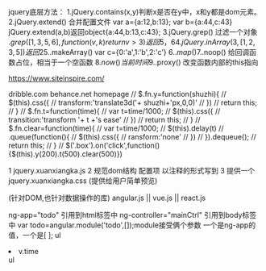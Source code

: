jquery底层方法：
1.jQuery.contains(x,y)判断x是否在y中，x和y都是dom元素。
2.jQuery.extend() 合并配置文件
  var a={a:12,b:13};
  var b={a:44,c:43}
  jQuery.extend(a,b)返回object{a:44,b:13,c:43};
3.jQuery.grep()  过滤一个对象
  $.grep([1,3,5,6],function(v,k){  return v>3})返回5 ，6
4.jQuery.inArray(3,[1,2,3,5])返回 2
5.$.makeArray()  var c={0:'a',1:'b',2:'c'}
6.$.map() 
7.$.noop() 给回调函数占位，相当于一个空函数
8$.now()  当前时间
9.$.proxy()  改变函数内部的this指向

https://www.siteinspire.com/

dribble.com
behance.net
homepage
 //  $.fn.y=function(shuzhi){
  //  	$(this).css({
  //  		transform:'translate3d('+ shuzhi+'px,0,0)'
  //  		})
  //  	return this;
  //  }
  //  $.fn.t=function(time){
  //  	  var t=time/1000;
  //  	 $(this).css({
  //        transition:'transform '+ t +'s  ease'
  //  	 	})
  //  return this;
  //  }
  //  $.fn.clear=function(time){
  //  	  var t=time/1000;
  //     $(this).delay(t)
  //     .queue(function(){
  //     	 $(this).css({
  //       ransform:'none'
  //     	})
  //     }).dequeue();
  //     return this;
  //  }
  // $('.box').on('click',function(){$(this).y(200).t(500).clear(500)})

1 jquery.xuanxiangka.js
2 规范dom结构 配置项 以注释的形式写到
3 提供一个jquery.xuanxiangka.css (提供给用户简单预览)
<link rel="stylesheet" type="text/css" href="jquery.xuanxiangka.css">
<script type="text/javascript" src="jquery.js"></script>
<script type="text/javascript" src="jquery.xuanxiangka.js"></script>
<script></script>

(针对DOM,也针对数据操作的库)
angular.js || vue.js || react.js

ng-app="todo"  引用到html标签中
ng-controller="mainCtrl" 引用到body标签中 
var  todo=angular.module('todo',[]);module接受俩个参数 一个是ng-app的值，一个是[ ];
ul
   <li ng-repeat="v in musiclist">
      <span>v.time</span> 
   </li>
ul

